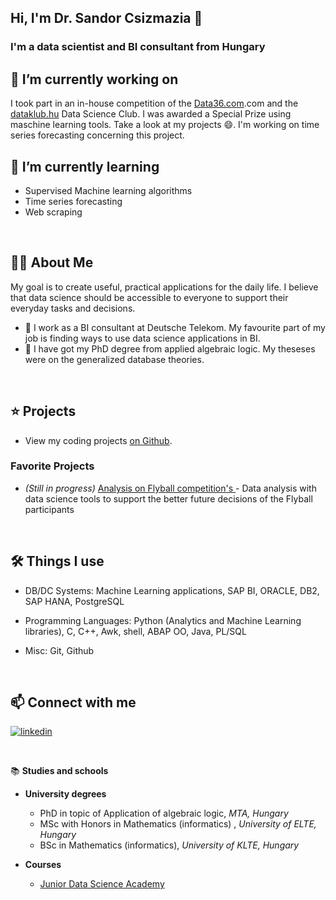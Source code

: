 [comment]: <> (build with: https://readme.so/editor markdown editor)




## Hi, I'm Dr. Sandor Csizmazia 👋
### I'm a data scientist and BI consultant from Hungary

## 🔭 I’m currently working on

I took part in an in-house competition of the [Data36.com](https://Data36).com and the [dataklub.hu](https://dataklub.hu) Data Science Club. I was awarded a Special Prize using maschine learning tools. Take a look at my projects 😄.
I'm working on time series forecasting concerning this project.


##  🌱 I’m currently learning 

- Supervised Machine learning algorithms
- Time series forecasting
- Web scraping 

&nbsp;



## 👨‍💻 About Me

My goal is to create useful, practical applications for the daily life. I believe that data science should be accessible to everyone to support their everyday tasks and decisions.

- 📐 I work as a BI consultant at Deutsche Telekom. My favourite part of my job is finding ways to use data science applications in BI.
- 📌 I have got my PhD degree from applied algebraic logic. My theseses were on the generalized database theories.
 
&nbsp;

## ⭐ Projects

[comment]: <> (- View my portfolio projects on my website.)
- View my coding projects [on Github](https://github.com/scsizmaz?tab=repositories).


### Favorite Projects

- *(Still in progress)* [Analysis on Flyball competition's ](https://github.com/scsizmaz/flyball) - Data analysis with data science tools to support the better future decisions of the Flyball participants


&nbsp;

## 🛠️ Things I use

- DB/DC Systems:    Machine Learning applications, 
                    SAP BI, 
                    ORACLE, DB2, SAP HANA, PostgreSQL

- Programming Languages: 
                    Python (Analytics and Machine Learning libraries),
                    C, C++,
                    Awk, shell,
                    ABAP OO, Java, PL/SQL

- Misc:             Git, Github

[comment]: <> (Google Looker Studio | Power BI)

&nbsp;


## 📫 Connect with me

[![linkedin](https://img.shields.io/badge/linkedin-0A66C2?style=for-the-badge&logo=linkedin&logoColor=white)](https://www.linkedin.com/in/s%C3%A1ndor-dr-csizmazia-4abb693a/)


&nbsp;

📚 **Studies and schools**

- **University degrees**
    - PhD in topic of Application of algebraic logic, *MTA, Hungary* 
    - MSc with Honors in Mathematics (informatics) , *University of ELTE, Hungary*
    - BSc in Mathematics (informatics), *University of KLTE, Hungary*

- **Courses**
    - [Junior Data Science Academy](https://data36.com/junior-data-scientist-akademia/)
	